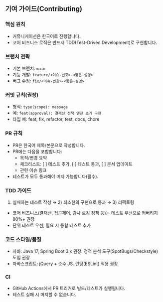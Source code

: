 ## 기여 가이드(Contributing)

### 핵심 원칙
- 커뮤니케이션은 한국어로 진행합니다.
- 코어 비즈니스 로직은 반드시 TDD(Test-Driven Development)로 구현합니다.

### 브랜치 전략
- 기본 브랜치: `main`
- 기능 개발: `feature/<이슈-번호>-<짧은-설명>`
- 버그 수정: `fix/<이슈-번호>-<짧은-설명>`

### 커밋 규칙(권장)
- 형식: `type(scope): message`
- 예: `feat(approval): 결재선 정책 엔진 초기 구현`
- 타입 예: feat, fix, refactor, test, docs, chore

### PR 규칙
- PR은 한국어 제목/본문으로 작성합니다.
- PR에는 다음을 포함합니다:
  - 목적/변경 요약
  - 체크리스트: [ ] 테스트 추가, [ ] 테스트 통과, [ ] 문서 업데이트
  - 관련 이슈 링크
- 테스트가 모두 통과해야 머지 가능합니다(필수).

### TDD 가이드
1) 실패하는 테스트 작성 → 2) 최소한의 구현으로 통과 → 3) 리팩토링
- 코어 비즈니스(결재선, 접근제어, 감사 로깅 정책 등)는 테스트 우선으로 커버리지 80%+ 권장
- 단위 테스트 우선, 필요 시 통합 테스트 추가

### 코드 스타일/품질
- 자바: Java 17, Spring Boot 3.x 권장. 정적 분석 도구(SpotBugs/Checkstyle) 도입 권장
- 자바스크립트: jQuery + 순수 JS. 린팅(ESLint) 적용 권장

### CI
- GitHub Actions에서 PR 트리거로 빌드/테스트가 실행됩니다.
- 테스트 실패 시 머지할 수 없습니다.


